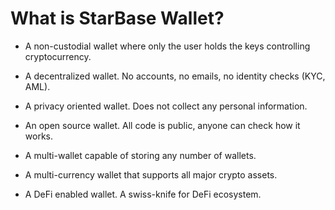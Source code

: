 # What is StarBase Wallet?

- A non-custodial wallet where only the user holds the keys controlling cryptocurrency.
  
- A decentralized wallet. No accounts, no emails, no identity checks (KYC, AML).
  
- A privacy oriented wallet. Does not collect any personal information.
  
- An open source wallet. All code is public, anyone can check how it works.
  
- A multi-wallet capable of storing any number of wallets.
  
- A multi-currency wallet that supports all major crypto assets.
  
- A DeFi enabled wallet. A swiss-knife for DeFi ecosystem.
